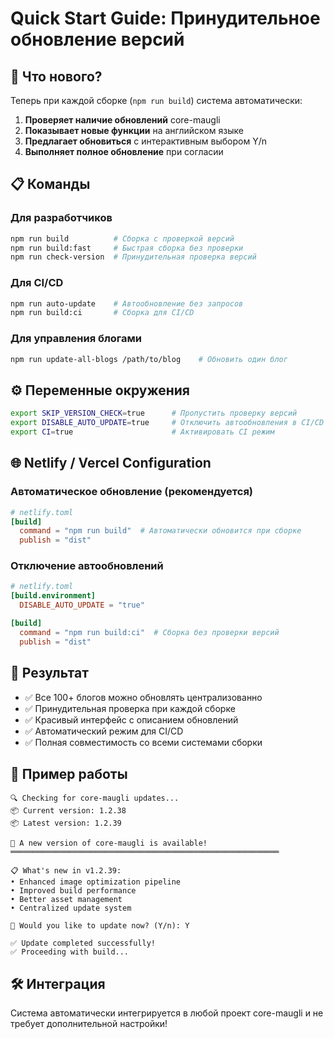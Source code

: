 # Quick Start Guide: Принудительное обновление версий

## 🚀 Что нового?

Теперь при каждой сборке (`npm run build`) система автоматически:

1. **Проверяет наличие обновлений** core-maugli
2. **Показывает новые функции** на английском языке
3. **Предлагает обновиться** с интерактивным выбором Y/n
4. **Выполняет полное обновление** при согласии

## 📋 Команды

### Для разработчиков

```bash
npm run build          # Сборка с проверкой версий
npm run build:fast     # Быстрая сборка без проверки
npm run check-version  # Принудительная проверка версий
```

### Для CI/CD

```bash
npm run auto-update    # Автообновление без запросов
npm run build:ci       # Сборка для CI/CD
```

### Для управления блогами

```bash
npm run update-all-blogs /path/to/blog    # Обновить один блог
```

## ⚙️ Переменные окружения

```bash
export SKIP_VERSION_CHECK=true      # Пропустить проверку версий
export DISABLE_AUTO_UPDATE=true     # Отключить автообновления в CI/CD
export CI=true                      # Активировать CI режим
```

## 🌐 Netlify / Vercel Configuration

### Автоматическое обновление (рекомендуется)
```toml
# netlify.toml
[build]
  command = "npm run build"  # Автоматически обновится при сборке
  publish = "dist"
```

### Отключение автообновлений
```toml
# netlify.toml
[build.environment]
  DISABLE_AUTO_UPDATE = "true"

[build]
  command = "npm run build:ci"  # Сборка без проверки версий
  publish = "dist"
```

## 🎯 Результат

- ✅ Все 100+ блогов можно обновлять централизованно
- ✅ Принудительная проверка при каждой сборке
- ✅ Красивый интерфейс с описанием обновлений
- ✅ Автоматический режим для CI/CD
- ✅ Полная совместимость со всеми системами сборки

## 🔄 Пример работы

```
🔍 Checking for core-maugli updates...
📦 Current version: 1.2.38
📦 Latest version: 1.2.39

🎉 A new version of core-maugli is available!
════════════════════════════════════════════════════════════

📋 What's new in v1.2.39:
• Enhanced image optimization pipeline
• Improved build performance
• Better asset management
• Centralized update system

🔄 Would you like to update now? (Y/n): Y

✅ Update completed successfully!
✅ Proceeding with build...
```

## 🛠️ Интеграция

Система автоматически интегрируется в любой проект core-maugli и не требует дополнительной настройки!
